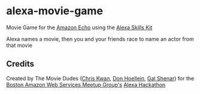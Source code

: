 # alexa-movie-game
Movie Game for the [Amazon Echo](www.amazon.com/echo) using the [Alexa Skills Kit](https://developer.amazon.com/public/solutions/alexa/alexa-skills-kit)

Alexa names a movie, then you and your friends race to name an actor from that movie

## Credits
Created by The Movie Dudes ([Chris Kwan](https://github.com/chriskwan), [Don Hoellein](https://github.com/hoellein), [Gal Shenar](https://github.com/gshenar)) for the [Boston Amazon Web Services Meetup Group's](http://www.meetup.com/The-Boston-Amazon-Web-Services-Meetup-Group/) [Alexa Hackathon](http://www.meetup.com/The-Boston-Amazon-Web-Services-Meetup-Group/events/229776375/)
